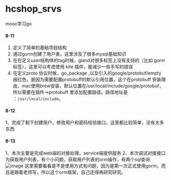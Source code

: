 # hcshop_srvs
mooc学习go

#### 8-11
 1. 定义了简单的基础项目结构
 2. 通过gorm创建了用户表，这里涉及了很多mysql基础知识
 3. 在在定义user结构体的tag时候，gland对很多标签上没有支持的（比如 gorm 标签），这里可以考虑使用 kite 插件，能减少一些手写的错误
 4. 在定义proto 协议时候，go_package ,以及引入的google/protobuf/empty 报红色，是因为需要配置protobuff的默认引用位置，这个在protobuff 安装理由，mac使用brew安装，默认位置在/usr/local/include/google/protobuf，
 所以需要在插件->protobuff 里添加配置路径。路径地址是 ：`/usr/local/include`。

#### 8-12
1、完成了剩下创建用户，修改用户和密码校验接口，这里都比较简单，没有太多东西

#### 8-13
1、本次主要是完成web端的对接处理，service端提供服务
2、本次调试对接接口为获取用户列表，有个小问题，获取用户列表的orm操作，有两个sql查询
![image](https://user-images.githubusercontent.com/4961672/129339480-0e1a7cde-bb3a-4dca-944a-453ff0d52c34.png)
这里需要看看是不是使用方式有问题，因为是第一次正式使用gorm，而且是跟着老师写，所以这个orm框架，自己还得再研究研究。
